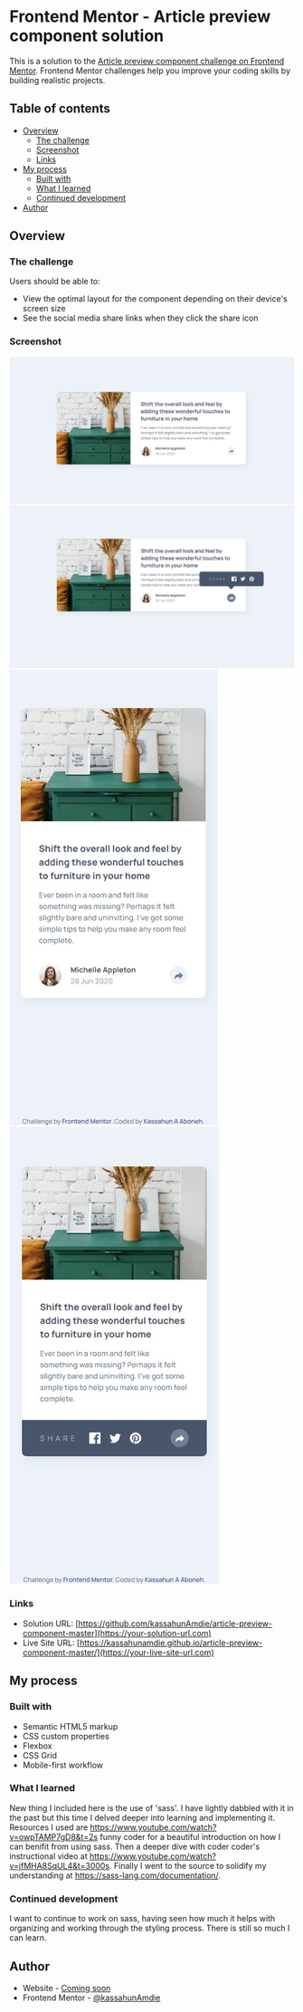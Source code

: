 # Frontend Mentor - Article preview component solution

This is a solution to the [Article preview component challenge on Frontend Mentor](https://www.frontendmentor.io/challenges/article-preview-component-dYBN_pYFT). Frontend Mentor challenges help you improve your coding skills by building realistic projects. 

## Table of contents

- [Overview](#overview)
  - [The challenge](#the-challenge)
  - [Screenshot](#screenshot)
  - [Links](#links)
- [My process](#my-process)
  - [Built with](#built-with)
  - [What I learned](#what-i-learned)
  - [Continued development](#continued-development)
- [Author](#author)


## Overview

### The challenge

Users should be able to:

- View the optimal layout for the component depending on their device's screen size
- See the social media share links when they click the share icon

### Screenshot

![](./screenshotDesktop.jpg)
![](./screenshotDesktopActiveState.jpg)
![](./screenshotMobile.jpg)
![](./screenshotMobileActiveState.jpg)


### Links

- Solution URL: [https://github.com/kassahunAmdie/article-preview-component-master](https://your-solution-url.com)
- Live Site URL: [https://kassahunamdie.github.io/article-preview-component-master/](https://your-live-site-url.com)

## My process

### Built with

- Semantic HTML5 markup
- CSS custom properties
- Flexbox
- CSS Grid
- Mobile-first workflow


### What I learned

New thing I included here is the use of 'sass'. I have lightly dabbled with it in the past but this time I delved deeper into learning and implementing it. Resources I used are https://www.youtube.com/watch?v=owpTAMP7gD8&t=2s funny coder for a beautiful introduction on how I can benifit from using sass. Then a deeper dive with coder coder's instructional video at https://www.youtube.com/watch?v=jfMHA8SqUL4&t=3000s. Finally I went to the source to solidify my understanding at https://sass-lang.com/documentation/.  




### Continued development

I want to continue to work on sass, having seen how much it helps with organizing and working through the styling process. There is still so much I can learn.



## Author

- Website - [Coming soon](https://www.your-site.com)
- Frontend Mentor - [@kassahunAmdie](https://www.frontendmentor.io/profile/yourusername)


